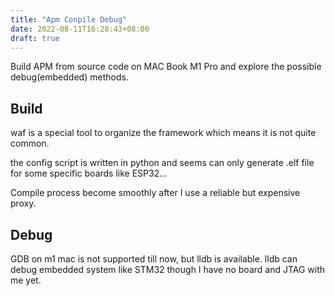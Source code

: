 ```yaml
---
title: "Apm Conpile Debug"
date: 2022-08-11T16:28:43+08:00
draft: true
---
```


Build APM from source code on MAC Book M1 Pro and explore the possible debug(embedded) methods.   

## Build 

waf is a special tool to organize the framework which means it is not quite common.   

the config script is written in python and seems can only generate .elf file for some specific boards like ESP32... 

Compile process become smoothly after I use a reliable but expensive proxy.



## Debug

GDB on m1 mac is not supported till now, but lldb is available. lldb can debug embedded system like STM32 though I have no board and JTAG with me yet.

